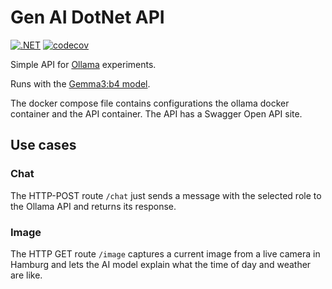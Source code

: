 # Gen AI DotNet API

[![.NET](https://github.com/renkman/GenAiApi/actions/workflows/ci-pipeline.yml/badge.svg)](https://github.com/renkman/GenAiApi/actions/workflows/ci-pipeline.yml)
[![codecov](https://codecov.io/gh/renkman/GenAiApi/graph/badge.svg?token=JCPHCBQ5W8)](https://codecov.io/gh/renkman/GenAiApi)

Simple API for [Ollama](https://ollama.com/) experiments.

Runs with the [Gemma3:b4 model](https://ai.google.dev/gemma/docs/core?hl=de).

The docker compose file contains configurations the ollama docker container and the API container. The API has a Swagger Open API site.

## Use cases

### Chat
The HTTP-POST route `/chat` just sends a message with the selected role to the Ollama API and returns its response.

### Image
The HTTP GET route `/image` captures a current image from a live camera in Hamburg and lets the AI model explain what the time of day and weather are like.
